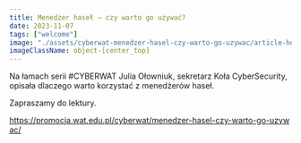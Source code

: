 ```yaml
---
title: Menedżer haseł – czy warto go używać?
date: 2023-11-07
tags: ["welcome"]
image: "./assets/cyberwat-menedzer-hasel-czy-warto-go-uzywac/article-hero.png"
imageClassName: object-[center_top]
---
```


Na łamach serii #CYBERWAT Julia Ołowniuk, sekretarz Koła CyberSecurity, opisała dlaczego warto korzystać z menedżerów haseł.

Zapraszamy do lektury.

<a href="https://promocja.wat.edu.pl/cyberwat/menedzer-hasel-czy-warto-go-uzywac/" style="word-break: break-all;">
https://promocja.wat.edu.pl/cyberwat/menedzer-hasel-czy-warto-go-uzywac/
</a>
